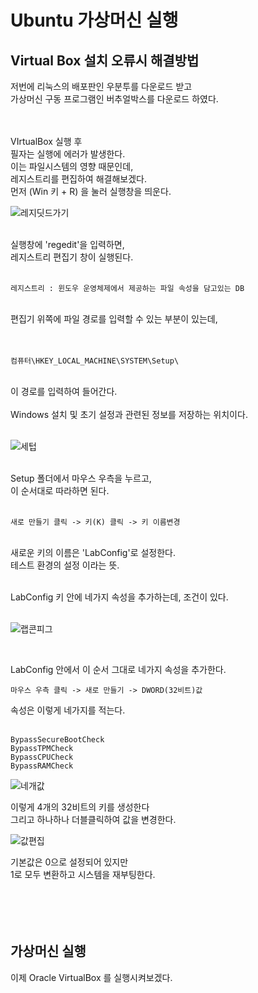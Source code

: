 # Ubuntu 가상머신 실행
## Virtual Box 설치 오류시 해결방법

저번에 리눅스의 배포판인 우분투를 다운로드 받고<br/>
가상머신 구동 프로그램인 버추얼박스를 다운로드 하였다.<br/>
<br/>
<br/>

VIrtualBox 실행 후<br/>
필자는 실행에 에러가 발생한다.<br/>
이는 파일시스템의 영향 때문인데,<br/>
레지스트리를 편집하여 해결해보겠다.<br/>
먼저 (Win 키 + R) 을 눌러 실행창을 띄운다.

![레지딧드가기](https://github.com/user-attachments/assets/50ebfaad-f99c-4be6-a592-24ca7b45547f)

<br/>
실행창에 'regedit'을 입력하면,<br/>
레지스트리 편집기 창이 실행된다.<br/>
<br/>

`레지스트리 : 윈도우 운영체제에서 제공하는 파일 속성을 담고있는 DB`


<br/>
편집기 위쪽에 파일 경로를 입력할 수 있는 부분이 있는데,<br/>
<br/>
<br/>

```
컴퓨터\HKEY_LOCAL_MACHINE\SYSTEM\Setup\
```

<br/>
이 경로를 입력하여 들어간다.<br/>
<br/>
Windows 설치 및 초기 설정과 관련된 정보를 저장하는 위치이다.<br/>
<br/>

![세텁](https://github.com/user-attachments/assets/226fb458-0ce6-43c7-a91d-f1722ef74a42)


<br/>
Setup 폴더에서 마우스 우측을 누르고,<br/>
이 순서대로 따라하면 된다.<br/>
<br/>

`새로 만들기 클릭 -> 키(K) 클릭 -> 키 이름변경`

<br/>
새로운 키의 이름은 'LabConfig'로 설정한다.<br/>
테스트 환경의 설정 이라는 뜻.<br/>
<br/>

LabConfig 키 안에 네가지 속성을 추가하는데, 조건이 있다.<br/>
<br/>

![랩콘피그](https://github.com/user-attachments/assets/5d4d6efd-2a84-400c-9e3a-e9128a920bde)

<br/>

LabConfig 안에서 이 순서 그대로 네가지 속성을 추가한다.

`마우스 우측 클릭 -> 새로 만들기 -> DWORD(32비트)값`

속성은 이렇게 네가지를 적는다.<br/>
<br/>

```
BypassSecureBootCheck
BypassTPMCheck
BypassCPUCheck
BypassRAMCheck
```
![네개값](https://github.com/user-attachments/assets/ccb0ce98-9520-47b2-b794-d1a3a7600b1d)

이렇게 4개의 32비트의 키를 생성한다<br/>
그리고 하나하나 더블클릭하여 값을 변경한다.<br/>

![값편집](https://github.com/user-attachments/assets/99813adb-f857-459c-a30c-cf42b7d84a3a)

기본값은 0으로 설정되어 있지만<br/>
1로 모두 변환하고 시스템을 재부팅한다.<br/>
<br/>
<br/>
<br/>
<br/>

## 가상머신 실행

이제 Oracle VirtualBox 를 실행시켜보겠다.<br/>

































